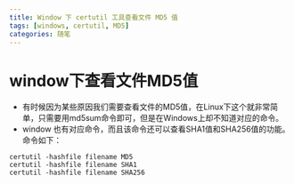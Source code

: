 ```yaml
---
title: Window 下 certutil 工具查看文件 MD5 值
tags: [windows, certutil, MD5]
categories: 随笔
---
```


# window下查看文件MD5值
* 有时候因为某些原因我们需要查看文件的MD5值，在Linux下这个就非常简单，只需要用md5sum命令即可，但是在Windows上却不知道对应的命令。
* window 也有对应命令，而且该命令还可以查看SHA1值和SHA256值的功能。
命令如下：
```shell
certutil -hashfile filename MD5
certutil -hashfile filename SHA1
certutil -hashfile filename SHA256
```
